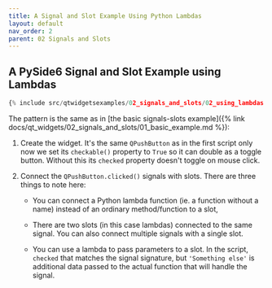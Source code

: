 ```yaml
---
title: A Signal and Slot Example Using Python Lambdas
layout: default
nav_order: 2
parent: 02 Signals and Slots
---
```


## A PySide6 Signal and Slot Example using Lambdas

```python
{% include src/qtwidgetsexamples/02_signals_and_slots/02_using_lambdas.py %}
```

The pattern is the same as in [the basic signals-slots example]({% link docs/qt_widgets/02_signals_and_slots/01_basic_example.md %}):

1. Create the widget. It's the same `QPushButton` as in the first script only now we set its `checkable()` property to `True` so it can double as a toggle button. Without this its `checked` property doesn't toggle on mouse click.

2. Connect the `QPushButton.clicked()` signals with slots. There are three things to note here:

    - You can connect a Python lambda function (ie. a  function without a name) instead of an ordinary method/function to a slot,

    - There are two slots (in this case lambdas) connected to the same signal. You can also connect multiple signals with a single slot.

    - You can use a lambda to pass parameters to a slot. In the script, `checked` that matches the signal signature, but `'Something else'` is additional data passed to the actual function that will handle the signal.